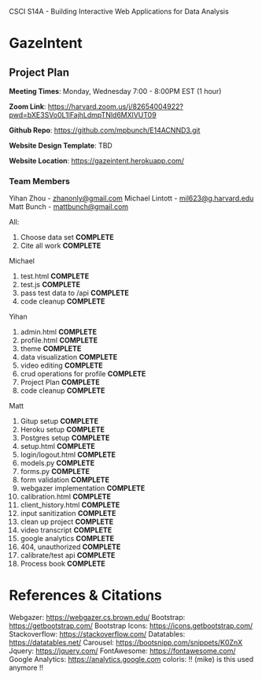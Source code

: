 CSCI S14A - Building Interactive Web Applications for Data Analysis

# GazeIntent

## Project Plan

**Meeting Times**: Monday, Wednesday 7:00 - 8:00PM EST (1 hour)

**Zoom Link**: https://harvard.zoom.us/j/82654004922?pwd=bXE3SVo0L1lFajhLdmpTNld6MXlVUT09

**Github Repo**: https://github.com/mpbunch/E14ACNND3.git

**Website Design Template**: TBD

**Website Location**: https://gazeintent.herokuapp.com/

### Team Members

Yihan Zhou - zhanonly@gmail.com
Michael Lintott - mil623@g.harvard.edu
Matt Bunch - mattbunch@gmail.com

All:
1. Choose data set **COMPLETE**
2. Cite all work **COMPLETE**

Michael
1. test.html **COMPLETE**
2. test.js **COMPLETE**
3. pass test data to /api **COMPLETE**
4. code cleanup **COMPLETE**

Yihan
1. admin.html **COMPLETE**
2. profile.html **COMPLETE**
3. theme **COMPLETE**
4. data visualization **COMPLETE**
5. video editing **COMPLETE**
6. crud operations for profile **COMPLETE**
7. Project Plan **COMPLETE**
8. code cleanup **COMPLETE**

Matt
1. Gitup setup **COMPLETE**
2. Heroku setup **COMPLETE**
3. Postgres setup **COMPLETE**
4. setup.html **COMPLETE**
5. login/logout.html **COMPLETE**
6. models.py **COMPLETE**
7. forms.py **COMPLETE**
8. form validation **COMPLETE**
9. webgazer implementation **COMPLETE**
10. calibration.html **COMPLETE**
11. client_history.html **COMPLETE**
12. input sanitization **COMPLETE**
13. clean up project **COMPLETE**
14. video transcript **COMPLETE**
15. google analytics **COMPLETE**
16. 404, unauthorized **COMPLETE**
17. calibrate/test api **COMPLETE**
18. Process book **COMPLETE**

# References & Citations
Webgazer: https://webgazer.cs.brown.edu/
Bootstrap: https://getbootstrap.com/
Bootstrap Icons: https://icons.getbootstrap.com/
Stackoverflow: https://stackoverflow.com/
Datatables: https://datatables.net/
Carousel: https://bootsnipp.com/snippets/K0ZnX
Jquery: https://jquery.com/
FontAwesome: https://fontawesome.com/
Google Analytics: https://analytics.google.com
coloris: !! (mike) is this used anymore !!
